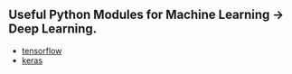 ## Useful Python Modules for Machine Learning -> Deep Learning.  
* [tensorflow](https://www.tensorflow.org/)    
* [keras](https://keras.io/)    
